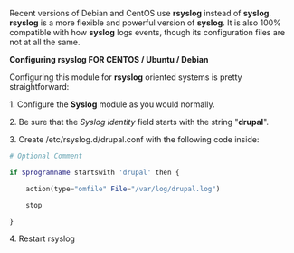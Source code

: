 Recent versions of Debian and CentOS use **rsyslog** instead of **syslog**. **rsyslog** is a more flexible and powerful version of **syslog**. It is also 100% compatible with how **syslog** logs events, though its configuration files are not at all the same. 

**Configuring rsyslog FOR CENTOS / Ubuntu / Debian**

Configuring this module for **rsyslog** oriented systems is pretty straightforward:

1\. Configure the **Syslog** module as you would normally. 

2\. Be sure that the _Syslog identity_ field starts with the string "**drupal**".

3\. Create /etc/rsyslog.d/drupal.conf with the following code inside:

```php
# Optional Comment

if $programname startswith 'drupal' then {

    action(type="omfile" File="/var/log/drupal.log")

    stop

}
```

4\. Restart rsyslog